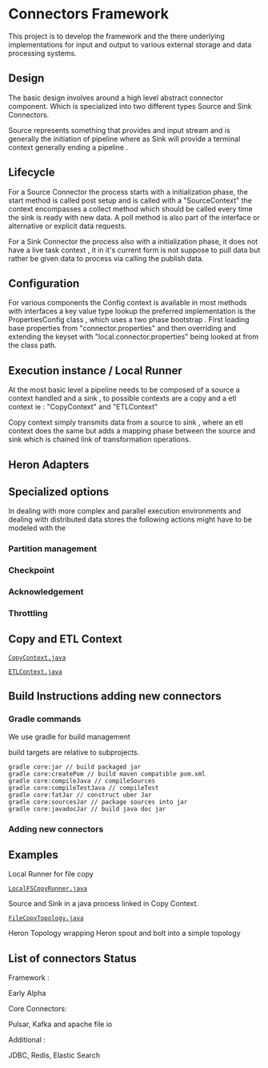 
# Connectors Framework

This project is to develop the framework and the there underlying implementations for input and output to various external storage and data processing systems.

## Design

The basic design involves around a high level abstract connector component.
Which is specialized into two different types Source and Sink Connectors.

Source represents something that provides and input stream and is generally the initiation of pipeline where as Sink will provide a terminal context generally ending a pipeline .


## Lifecycle

For a Source Connector the process starts with a initialization phase, the start method is called post setup and is called with a 
"SourceContext" the context encompasses a collect method which should be called every time the sink is ready with new data. 
A poll method is also part of the interface or alternative or explicit data requests.


For a Sink Connector the process also with a initialization phase, it does not have a live task context , it in it's current form is not suppose to pull data but rather be given data to process via calling the publish data.


## Configuration

For various components the Config context is available in most methods with interfaces a key value type lookup the preferred implementation is the PropertiesConfig class , which uses a two phase bootstrap . First loading base properties from "connector.properties" and then overriding and extending the keyset with "local.connector.properties" being looked at from the class path.


## Execution instance / Local Runner

At the most basic level a pipeline needs to be composed of a source a context handled and a sink , to possible contexts are a copy and a etl context ie : "CopyContext" and "ETLContext"

Copy context simply transmits data from a source to sink , where an etl context does the same but adds a mapping phase between the source and sink which is chained link of transformation operations.


## Heron Adapters


## Specialized options

In dealing with more complex and parallel execution environments and dealing with distributed data stores the following actions might have to be modeled with the 


### Partition management

### Checkpoint

### Acknowledgement

### Throttling



## Copy and ETL Context


[`CopyContext.java`](core/src/main/java/com/streamlio/context/CopyContext.java)

[`ETLContext.java`](core/src/main/java/com/streamlio/context/ETLContext.java)


## Build Instructions adding new connectors

### Gradle commands

We use gradle for build management

build targets are relative to subprojects.

```
gradle core:jar // build packaged jar
gradle core:createPom // build maven compatible pom.xml
gradle core:compileJava // compileSources
gradle core:compileTestJava // compileTest
gradle core:fatJar // construct uber Jar
gradle core:sourcesJar // package sources into jar
gradle core:javadocJar // build java doc jar
```

### Adding new connectors




## Examples

Local Runner for file copy

[`LocalFSCopyRunner.java`](examples/src/main/java/examples/LocalFSCopyRunner.java)

Source and Sink in a java process linked in Copy Context.


[`FileCopyTopology.java`](examples/src/main/java/examples/FileCopyTopology.java)

Heron Topology wrapping Heron spout and bolt into a simple topology



## List of connectors Status

Framework :

Early Alpha

Core Connectors:

Pulsar, Kafka and apache file io


Additional :

JDBC, Redis, Elastic Search





 




